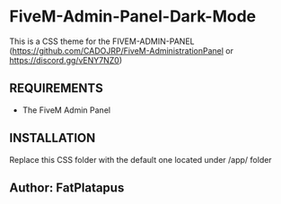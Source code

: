 # FiveM-Admin-Panel-Dark-Mode

This is a CSS theme for the FIVEM-ADMIN-PANEL (https://github.com/CADOJRP/FiveM-AdministrationPanel or https://discord.gg/vENY7NZ0)

## REQUIREMENTS ##

- The FiveM Admin Panel 

## INSTALLATION ##

Replace this CSS folder with the default one located under /app/ folder

## Author: FatPlatapus
